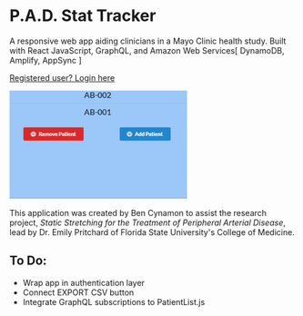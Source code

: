 # P.A.D. Stat Tracker
A responsive web app aiding clinicians in a Mayo Clinic health study.
Built with React JavaScript, GraphQL, and Amazon Web Services[ DynamoDB, Amplify, AppSync ]

[Registered user? Login here](https://cynamonster.github.io/pad-stat-track)

![gif](pad-stat.gif "gif")

This application was created by Ben Cynamon to assist the research project, *Static Stretching for the Treatment of Peripheral Arterial Disease*, lead by Dr. Emily Pritchard of Florida State University's College of Medicine.

## To Do:
* Wrap app in authentication layer
* Connect EXPORT CSV button 
* Integrate GraphQL subscriptions to PatientList.js
